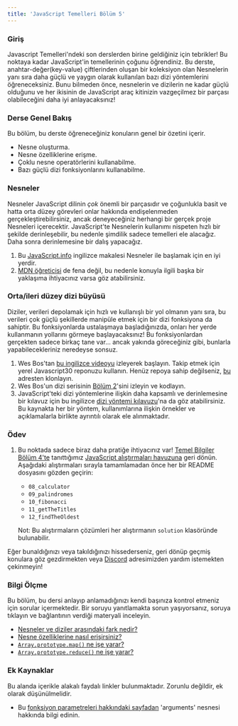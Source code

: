 ```yaml
---
title: 'JavaScript Temelleri Bölüm 5'
---
```


### Giriş

Javascript Temelleri'ndeki son derslerden birine geldiğiniz için tebrikler! Bu noktaya kadar JavaScript'in temellerinin çoğunu öğrendiniz. Bu derste, anahtar-değer(key-value) çiftlerinden oluşan bir koleksiyon olan Nesnelerin yanı sıra daha güçlü ve yaygın olarak kullanılan bazı dizi yöntemlerini öğreneceksiniz. Bunu bilmeden önce, nesnelerin ve dizilerin ne kadar güçlü olduğunu ve her ikisinin de JavaScript araç kitinizin vazgeçilmez bir parçası olabileceğini daha iyi anlayacaksınız!

### Derse Genel Bakış

Bu bölüm, bu derste öğreneceğiniz konuların genel bir özetini içerir.

* Nesne oluşturma.
* Nesne özelliklerine erişme.
* Çoklu nesne operatörlerini kullanabilme.
* Bazı güçlü dizi fonksiyonlarını kullanabilme.

### Nesneler

Nesneler JavaScript dilinin _çok_ önemli bir parçasıdır ve çoğunlukla basit ve hatta orta düzey görevleri onlar hakkında endişelenmeden gerçekleştirebilirsiniz, ancak deneyeceğiniz herhangi bir gerçek proje Nesneleri içerecektir.  JavaScript'te Nesnelerin kullanımı nispeten hızlı bir şekilde derinleşebilir, bu nedenle şimdilik sadece temelleri ele alacağız.  Daha sonra derinlemesine bir dalış yapacağız.

1. Bu [JavaScript.info](https://javascript.info/object) ingilizce makalesi Nesneler ile başlamak için en iyi yerdir.
2. [MDN öğreticisi](https://developer.mozilla.org/en-US/docs/Learn/JavaScript/Objects/Basics) de fena değil, bu nedenle konuyla ilgili başka bir yaklaşıma ihtiyacınız varsa göz atabilirsiniz.

### Orta/ileri düzey dizi büyüsü

Diziler, verileri depolamak için hızlı ve kullanışlı bir yol olmanın yanı sıra, bu verileri çok güçlü şekillerde manipüle etmek için bir dizi fonksiyona da sahiptir.  Bu fonksiyonlarda ustalaşmaya başladığınızda, onları her yerde kullanmanın yollarını görmeye başlayacaksınız! Bu fonksiyonlardan gerçekten sadece birkaç tane var... ancak yakında göreceğiniz gibi, bunlarla yapabilecekleriniz neredeyse sonsuz.

1. Wes Bos'tan [bu ingilizce videoyu](https://www.youtube.com/watch?v=HB1ZC7czKRs) izleyerek başlayın. Takip etmek için yerel Javascript30 reponuzu kullanın. Henüz repoya sahip değilseniz, [bu](https://github.com/wesbos/JavaScript30) adresten klonlayın.
2. Wes Bos'un dizi serisinin [Bölüm 2](https://www.youtube.com/watch?v=QNmRfyNg1lw)'sini izleyin ve kodlayın.
3. JavaScript'teki dizi yöntemlerine ilişkin daha kapsamlı ve derinlemesine bir kılavuz için bu ingilizce [dizi yöntemi kılavuzu](https://javascript.info/array-methods)'na da göz atabilirsiniz. Bu kaynakta her bir yöntem, kullanımlarına ilişkin örnekler ve açıklamalarla birlikte ayrıntılı olarak ele alınmaktadır.

### Ödev

<div class="lesson-content__panel" markdown="1">

1. Bu noktada sadece biraz daha pratiğe ihtiyacınız var! [Temel Bilgiler Bölüm 4'te](https://www.theodinproject.com/lessons/foundations-fundamentals-part-4) tanıttığımız [JavaScript alıştırmaları havuzuna](https://github.com/TheOdinProject/javascript-exercises) geri dönün. Aşağıdaki alıştırmaları sırayla tamamlamadan önce her bir README dosyasını gözden geçirin:
    - `08_calculator`
    - `09_palindromes`
    - `10_fibonacci`
    - `11_getTheTitles`
    - `12_findTheOldest`

    Not: Bu alıştırmaların çözümleri her alıştırmanın `solution` klasöründe bulunabilir.

Eğer bunaldığınızı veya takıldığınızı hissederseniz, geri dönüp geçmiş konulara göz gezdirmekten veya [Discord](https://discord.gg/fbFCkYabZB) adresimizden yardım istemekten çekinmeyin!

</div>

### Bilgi Ölçme

Bu bölüm, bu dersi anlayıp anlamadığınızı kendi başınıza kontrol etmeniz için sorular içermektedir. Bir soruyu yanıtlamakta sorun yaşıyorsanız, soruya tıklayın ve bağlantının verdiği materyali inceleyin.

* [Nesneler ve diziler arasındaki fark nedir?](https://javascript.info/object#summary)
* [Nesne özelliklerine nasıl erişirsiniz?](https://developer.mozilla.org/en-US/docs/Learn/JavaScript/Objects/Basics#bracket_notation)
* [`Array.prototype.map()` ne işe yarar?](https://www.youtube.com/watch?v=HB1ZC7czKRs&t=233s)
* [`Array.prototype.reduce()` ne işe yarar?](https://youtu.be/HB1ZC7czKRs?t=467)

### Ek Kaynaklar

Bu alanda içerikle alakalı faydalı linkler bulunmaktadır. Zorunlu değildir, ek olarak düşünülmelidir.

* Bu [fonksiyon parametreleri hakkındaki sayfadan](https://www.w3schools.com/js/js_function_parameters.asp) 'arguments' nesnesi hakkında bilgi edinin.